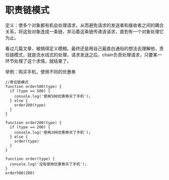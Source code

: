 # 职责链模式

定义：使多个对象都有机会处理请求，从而避免请求的发送者和接收者之间的耦合关系，将这些对象连成一条链，并沿着这条链传递该请求，直到有一个对象处理它为止。

看过几篇文章，被搞得定义模糊，最终还是用自己最直白通俗的想法去理解他，责任链模式，就是流水线式的处理，请求发送之后，chain负责处理请求，只要某一环节处理了这个求情，就结束了。

举例：购买手机，使用不同的优惠券

```
//责任链模式
function order500(type) {
  if (type == 500) {
    console.log('使用500优惠券买了手机');
  } else {
    order200(type)
  }
}

function order200(type) {
  if (type == 200) {
    console.log('使用200优惠券买了手机');
  } else {
    order(type)
  }
}

function order(type) {
  console.log('没有使用优惠券买了手机');
}
order500(200)
```
